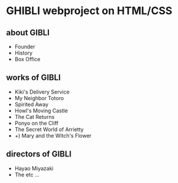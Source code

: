 # GHIBLI webproject on HTML/CSS  
  
## about GIBLI  
* Founder  
* History  
* Box Office  
  
## works of GIBLI  
* Kiki's Delivery Service  
* My Neighbor Totoro  
* Spirited Away  
* Howl's Moving Castle  
* The Cat Returns  
* Ponyo on the Cliff  
* The Secret World of Arrietty  
* +) Mary and the Witch's Flower  
  
## directors of GIBLI  
* Hayao Miyazaki  
* The etc ...  
